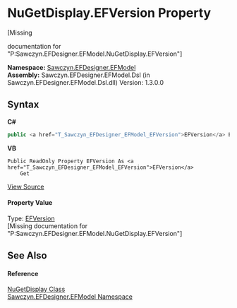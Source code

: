 # NuGetDisplay.EFVersion Property 
 

\[Missing <summary> documentation for "P:Sawczyn.EFDesigner.EFModel.NuGetDisplay.EFVersion"\]

**Namespace:**&nbsp;<a href="N_Sawczyn_EFDesigner_EFModel">Sawczyn.EFDesigner.EFModel</a><br />**Assembly:**&nbsp;Sawczyn.EFDesigner.EFModel.Dsl (in Sawczyn.EFDesigner.EFModel.Dsl.dll) Version: 1.3.0.0

## Syntax

**C#**<br />
``` C#
public <a href="T_Sawczyn_EFDesigner_EFModel_EFVersion">EFVersion</a> EFVersion { get; }
```

**VB**<br />
``` VB
Public ReadOnly Property EFVersion As <a href="T_Sawczyn_EFDesigner_EFModel_EFVersion">EFVersion</a>
	Get
```

<a href="https://github.com/msawczyn/EFDesigner/tree/master/src/Dsl/CustomCode/Utilities/Nuget/Models/NuGetDisplay.cs#L4" title="View the source code">View Source</a><br />

#### Property Value
Type: <a href="T_Sawczyn_EFDesigner_EFModel_EFVersion">EFVersion</a><br />\[Missing <value> documentation for "P:Sawczyn.EFDesigner.EFModel.NuGetDisplay.EFVersion"\]

## See Also


#### Reference
<a href="T_Sawczyn_EFDesigner_EFModel_NuGetDisplay">NuGetDisplay Class</a><br /><a href="N_Sawczyn_EFDesigner_EFModel">Sawczyn.EFDesigner.EFModel Namespace</a><br />